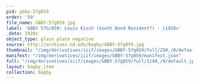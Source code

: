 ```yaml
---
pid: gbby-57g059
order: '59'
file_name: GBBY-57g059.jpg
label: 'GBBY 57G/059: Louis Kisch (South Bend Resident?) - c1920s'
_date: 1920s
object_type: glass plate negative
source: http://archives.nd.edu/Bagby/GBBY-57g059.jpg
thumbnail: "/img/derivatives/iiif/images/GBBY-57g059/full/250,/0/default.jpg"
manifest: "/img/derivatives/iiif/images/GBBY-57g059/manifest.json"
full: "/img/derivatives/iiif/images/GBBY-57g059/full/1140,/0/default.jpg"
layout: bagby_item
collection: bagby
---
```

